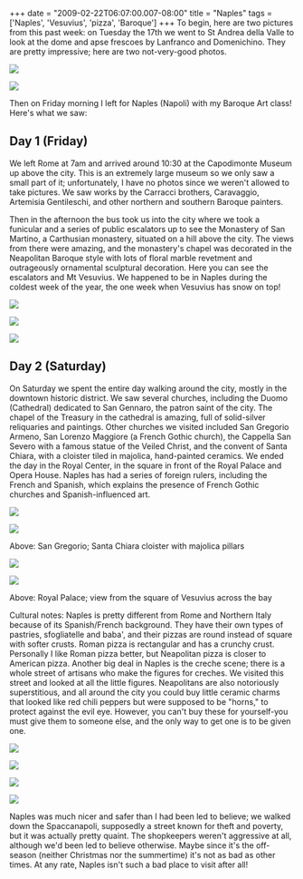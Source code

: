 +++
date = "2009-02-22T06:07:00.007-08:00"
title = "Naples"
tags = ['Naples', 'Vesuvius', 'pizza', 'Baroque']
+++
To begin, here are two pictures from this past week: on Tuesday the 17th we went to St Andrea della Valle to look at the dome and apse frescoes by Lanfranco and Domenichino. They are pretty impressive; here are two not-very-good photos.

![](http://3.bp.blogspot.com/_BPRHjFkCSTM/SaFcfC8jCFI/AAAAAAAAFSA/EBaHx74535I/s1600/IMG_1128.JPG)

![](http://3.bp.blogspot.com/_BPRHjFkCSTM/SaFce-WAWmI/AAAAAAAAFR4/FLGM8BWIt2A/s1600/IMG_1127.JPG)

Then on Friday morning I left for Naples (Napoli) with my Baroque Art class!  Here's what we saw:

## Day 1 (Friday)

We left Rome at 7am and arrived around 10:30 at the Capodimonte Museum up above the city. This is an extremely large museum so we only saw a small part of it; unfortunately, I have no photos since we weren't allowed to take pictures. We saw works by the Carracci brothers, Caravaggio, Artemisia Gentileschi, and other northern and southern Baroque painters.

Then in the afternoon the bus took us into the city where we took a funicular and a series of public escalators up to see the Monastery of San Martino, a Carthusian monastery, situated on a hill above the city. The views from there were amazing, and the monastery's chapel was decorated in the Neapolitan Baroque style with lots of floral marble revetment and outrageously ornamental sculptural decoration. Here you can see the escalators and Mt Vesuvius. We happened to be in Naples during the coldest week of the year, the one week when Vesuvius has snow on top!

![](http://3.bp.blogspot.com/_BPRHjFkCSTM/SaFctRgSyoI/AAAAAAAAFSY/qrVe5m_rpwE/s1600/IMG_1217.JPG)

![](http://3.bp.blogspot.com/_BPRHjFkCSTM/SaFcfeeSmNI/AAAAAAAAFSQ/p5zvOiqdWl0/s1600/IMG_1187.JPG)

![](http://1.bp.blogspot.com/_BPRHjFkCSTM/SaFcfOTt9iI/AAAAAAAAFSI/h38wdQfkGNo/s1600/IMG_1169.JPG)

## Day 2 (Saturday)

On Saturday we spent the entire day walking around the city, mostly in the downtown historic district. We saw several churches, including the Duomo (Cathedral) dedicated to San Gennaro, the patron saint of the city. The chapel of the Treasury in the cathedral is amazing, full of solid-silver reliquaries and paintings. Other churches we visited included San Gregorio Armeno, San Lorenzo Maggiore (a French Gothic church), the Cappella San Severo with a famous statue of the Veiled Christ, and the convent of Santa Chiara, with a cloister tiled in majolica, hand-painted ceramics. We ended the day in the Royal Center, in the square in front of the Royal Palace and Opera House. Naples has had a series of foreign rulers, including the French and Spanish, which explains the presence of French Gothic churches and Spanish-influenced art.

![](http://1.bp.blogspot.com/_BPRHjFkCSTM/SaFctqpHwgI/AAAAAAAAFSw/aNWotfkVO7U/s1600/IMG_1263.JPG)

![](http://4.bp.blogspot.com/_BPRHjFkCSTM/SaFdH5ZZ3gI/AAAAAAAAFTA/eprrEblkm3k/s1600/IMG_1305.JPG)

Above: San Gregorio; Santa Chiara cloister with majolica pillars

![](http://2.bp.blogspot.com/_BPRHjFkCSTM/SaFdID9y_eI/AAAAAAAAFTQ/pjSTvPgUNjI/s1600/IMG_1361.JPG)

![](http://1.bp.blogspot.com/_BPRHjFkCSTM/SaFdIQtQ2NI/AAAAAAAAFTY/oT5v24pvCyI/s1600/IMG_1362.JPG)

Above: Royal Palace; view from the square of Vesuvius across the bay

Cultural notes: Naples is pretty different from Rome and Northern Italy because of its Spanish/French background. They have their own types of pastries, sfogliatelle and baba', and their pizzas are round instead of square with softer crusts. Roman pizza is rectangular and has a crunchy crust. Personally I like Roman pizza better, but Neapolitan pizza is closer to American pizza. Another big deal in Naples is the creche scene; there is a whole street of artisans who make the figures for creches. We visited this street and looked at all the little figures. Neapolitans are also notoriously superstitious, and all around the city you could buy little ceramic charms that looked like red chili peppers but were supposed to be "horns," to protect against the evil eye. However, you can't buy these for yourself-you must give them to someone else, and the only way to get one is to be given one.

![](http://4.bp.blogspot.com/_BPRHjFkCSTM/SaFdHunyvRI/AAAAAAAAFS4/WSJXPAp_HwM/s1600/IMG_1276.JPG)

![](http://3.bp.blogspot.com/_BPRHjFkCSTM/SaFctYhyQOI/AAAAAAAAFSg/luwrlvHnUls/s1600/IMG_1246.JPG)

![](http://3.bp.blogspot.com/_BPRHjFkCSTM/SaFctXy-7oI/AAAAAAAAFSo/fxLvAEvl0t4/s1600/IMG_1258.JPG)

![](http://3.bp.blogspot.com/_BPRHjFkCSTM/SaFdIEXfZ1I/AAAAAAAAFTI/JwETby4cPwA/s1600/IMG_1318.JPG)

Naples was much nicer and safer than I had been led to believe; we walked down the Spaccanapoli, supposedly a street known for theft and poverty, but it was actually pretty quaint. The shopkeepers weren't aggressive at all, although we'd been led to believe otherwise. Maybe since it's the off-season (neither Christmas nor the summertime) it's not as bad as other times. At any rate, Naples isn't such a bad place to visit after all!
